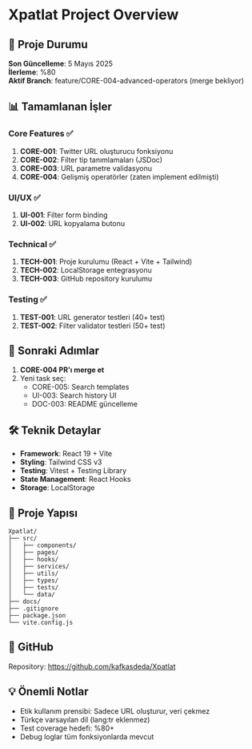 # Xpatlat Project Overview

## 🚀 Proje Durumu

**Son Güncelleme**: 5 Mayıs 2025  
**İlerleme**: %80  
**Aktif Branch**: feature/CORE-004-advanced-operators (merge bekliyor)

## 📊 Tamamlanan İşler

### Core Features ✅
1. **CORE-001**: Twitter URL oluşturucu fonksiyonu
2. **CORE-002**: Filter tip tanımlamaları (JSDoc)
3. **CORE-003**: URL parametre validasyonu
4. **CORE-004**: Gelişmiş operatörler (zaten implement edilmişti)

### UI/UX ✅
1. **UI-001**: Filter form binding
2. **UI-002**: URL kopyalama butonu

### Technical ✅
1. **TECH-001**: Proje kurulumu (React + Vite + Tailwind)
2. **TECH-002**: LocalStorage entegrasyonu
3. **TECH-003**: GitHub repository kurulumu

### Testing ✅
1. **TEST-001**: URL generator testleri (40+ test)
2. **TEST-002**: Filter validator testleri (50+ test)

## 🎯 Sonraki Adımlar

1. **CORE-004 PR'ı merge et**
2. Yeni task seç:
   - CORE-005: Search templates
   - UI-003: Search history UI
   - DOC-003: README güncelleme

## 🛠️ Teknik Detaylar

- **Framework**: React 19 + Vite
- **Styling**: Tailwind CSS v3
- **Testing**: Vitest + Testing Library
- **State Management**: React Hooks
- **Storage**: LocalStorage

## 📁 Proje Yapısı

```
Xpatlat/
├── src/
│   ├── components/
│   ├── pages/
│   ├── hooks/
│   ├── services/
│   ├── utils/
│   ├── types/
│   ├── tests/
│   └── data/
├── docs/
├── .gitignore
├── package.json
└── vite.config.js
```

## 🔗 GitHub

Repository: https://github.com/kafkasdeda/Xpatlat

## 💡 Önemli Notlar

- Etik kullanım prensibi: Sadece URL oluşturur, veri çekmez
- Türkçe varsayılan dil (lang:tr eklenmez)
- Test coverage hedefi: %80+
- Debug loglar tüm fonksiyonlarda mevcut
